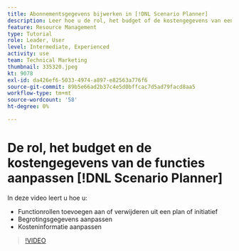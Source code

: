 ```yaml
---
title: Abonnementsgegevens bijwerken in [!DNL Scenario Planner]
description: Leer hoe u de rol, het budget of de kostengegevens van een baan wijzigt of bijwerkt nadat u een abonnement of initiatief hebt gemaakt in het dialoogvenster [!DNL Scenario Planner].
feature: Resource Management
type: Tutorial
role: Leader, User
level: Intermediate, Experienced
activity: use
team: Technical Marketing
thumbnail: 335320.jpeg
kt: 9078
exl-id: da426ef6-5033-4974-a897-e82563a776f6
source-git-commit: 89b5e66ad2b37c4e5d0bffcac7d5ad79facd8aa5
workflow-type: tm+mt
source-wordcount: '58'
ht-degree: 0%

---
```


# De rol, het budget en de kostengegevens van de functies aanpassen [!DNL Scenario Planner]

In deze video leert u hoe u:

* Functionrollen toevoegen aan of verwijderen uit een plan of initiatief
* Begrotingsgegevens aanpassen
* Kosteninformatie aanpassen

>[!VIDEO](https://video.tv.adobe.com/v/335320/?quality=12)
